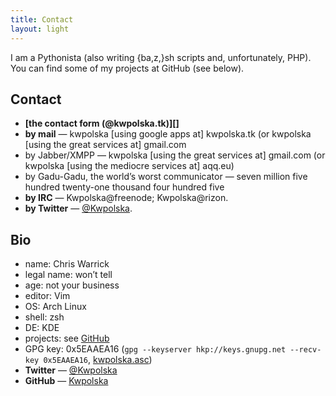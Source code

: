 ```yaml
---
title: Contact
layout: light
---
```

I am a Pythonista (also writing {ba,z,}sh scripts and, unfortunately, PHP).  You can find some of my projects at GitHub (see below).

## Contact

* **[the contact form (@kwpolska.tk)][]**
* **by mail** — kwpolska \[using google apps at\] kwpolska.tk (or kwpolska \[using the great services at\] gmail.com
* by Jabber/XMPP — kwpolska  \[using the great services at\] gmail.com (or kwpolska \[using the mediocre services at\] aqq.eu)
* by Gadu-Gadu, the world&#8217;s worst communicator — seven million five hundred twenty-one thousand four hundred five
* **by IRC** — Kwpolska@freenode; Kwpolska@rizon.
* **by Twitter** — [@Kwpolska][twitter].


## Bio

* name: Chris Warrick
* legal name: won’t tell
* age: not your business
* editor: Vim
* OS: Arch Linux
* shell: zsh
* DE: KDE
* projects: see [GitHub][]
* GPG key: 0x5EAAEA16 (`gpg --keyserver hkp://keys.gnupg.net --recv-key 0x5EAAEA16`, [kwpolska.asc][])
* **Twitter** — [@Kwpolska][twitter]
* **GitHub** — [Kwpolska][GitHub]


 [kwpolska.asc]:     http://kwpolska.tk/pub/kwpolska.asc  "kwpolska.asc"
 [the contact form]: http://kwpolska.tk/contact/form.php  "Contact Form"
 [twitter]:          http://twitter.com/Kwpolska          "Twitter"
 [GitHub]:           http://GitHub.com/Kwpolska           "GitHub"
